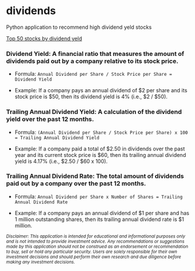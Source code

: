 # dividends
Python application to recommend high dividend yeld stocks

[Top 50 stocks by dividend yeld](https://github.com/elderibeiro/dividends/blob/main/dividends.md)

### Dividend Yield: A financial ratio that measures the amount of dividends paid out by a company relative to its stock price.

- Formula: ```Annual Dividend per Share / Stock Price per Share = Dividend Yield```

- Example: If a company pays an annual dividend of $2 per share and its stock price is $50, then its dividend yield is 4% (i.e., $2 / $50).

### Trailing Annual Dividend Yield: A calculation of the dividend yield over the past 12 months.

- Formula: ```(Annual Dividend per Share / Stock Price per Share) x 100 = Trailing Annual Dividend Yield```

- Example: If a company paid a total of $2.50 in dividends over the past year and its current stock price is $60, then its trailing annual dividend yield is 4.17% (i.e., $2.50 / $60 x 100).

### Trailing Annual Dividend Rate: The total amount of dividends paid out by a company over the past 12 months.

- Formula: ```Annual Dividend per Share x Number of Shares = Trailing Annual Dividend Rate```

- Example: If a company pays an annual dividend of $1 per share and has 1 million outstanding shares, then its trailing annual dividend rate is $1 million.




<sub>*Disclaimer: This application is intended for educational and informational purposes only and is not intended to provide investment advice. Any recommendations or suggestions made by this application should not be construed as an endorsement or recommendation to buy, sell or hold any particular security. Users are solely responsible for their own investment decisions and should perform their own research and due diligence before making any investment decisions.*</sub>
